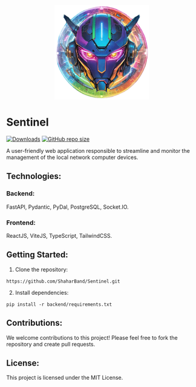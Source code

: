 
<div align="center">
  <img src="./logo.png" width="250px" alt="Sentinel Logo" title="Sentinel Logo">
</div>

# Sentinel

[![Downloads](https://img.shields.io/github/downloads/ShaharBand/Sentinel/total.svg)](https://github.com/your-username/your-repository/releases)
[![GitHub repo size](https://img.shields.io/github/repo-size/ShaharBand/Sentinel.svg)](https://github.com/your-username/your-repository)

A user-friendly web application responsible to streamline and monitor the management of the local network computer devices.


## Technologies:

### Backend:
FastAPI, Pydantic, PyDal, PostgreSQL, Socket.IO.

### Frontend:
ReactJS, ViteJS, TypeScript, TailwindCSS.

## Getting Started:

1. Clone the repository:
```commandline
https://github.com/ShaharBand/Sentinel.git
```
2. Install dependencies:
```commandline
pip install -r backend/requirements.txt
```

## Contributions:
We welcome contributions to this project! Please feel free to fork the repository and create pull requests.

## License:
This project is licensed under the MIT License.